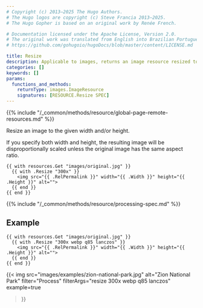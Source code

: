 ```yaml
---
# Copyright (c) 2013–2025 The Hugo Authors.
# The Hugo logos are copyright (c) Steve Francia 2013–2025.
# The Hugo Gopher is based on an original work by Renée French.

# Documentation licensed under the Apache License, Version 2.0.
# The original work was translated from English into Brazilian Portuguese.
# https://github.com/gohugoio/hugoDocs/blob/master/content/LICENSE.md

title: Resize
description: Applicable to images, returns an image resource resized to the given width and/or height.
categories: []
keywords: []
params:
  functions_and_methods:
    returnType: images.ImageResource
    signatures: [RESOURCE.Resize SPEC]
---
```


{{% include "/_common/methods/resource/global-page-remote-resources.md" %}}

Resize an image to the given width and/or height.

If you specify both width and height, the resulting image will be disproportionally scaled unless the original image has the same aspect ratio.

```go-html-template
{{ with resources.Get "images/original.jpg" }}
  {{ with .Resize "300x" }}
    <img src="{{ .RelPermalink }}" width="{{ .Width }}" height="{{ .Height }}" alt="">
  {{ end }}
{{ end }}
```

{{% include "/_common/methods/resource/processing-spec.md" %}}

## Example

```go-html-template
{{ with resources.Get "images/original.jpg" }}
  {{ with .Resize "300x webp q85 lanczos" }}
    <img src="{{ .RelPermalink }}" width="{{ .Width }}" height="{{ .Height }}" alt="">
  {{ end }}
{{ end }}
```

{{< img
  src="images/examples/zion-national-park.jpg"
  alt="Zion National Park"
  filter="Process"
  filterArgs="resize 300x webp q85 lanczos"
  example=true
>}}
